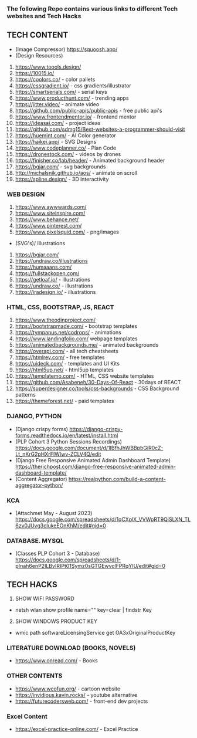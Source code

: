 ### The following Repo contains various links to different Tech websites and Tech Hacks

## TECH CONTENT
- (Image Compressor) https://squoosh.app/
- (Design Resources)
1. https://www.toools.design/
2. https://10015.io/
3. https://coolors.co/ - color pallets
4. https://cssgradient.io/ - css gradients/illustrator
5. https://smartserials.com/ - serial keys
6. https://www.producthunt.com/ - trending apps
7. https://jitter.video/ - animate video
8. https://github.com/public-apis/public-apis - free public api's
9. https://www.frontendmentor.io/ - frontend mentor
10. https://ideasai.com/ - project ideas
11. https://github.com/sdmg15/Best-websites-a-programmer-should-visit
12. https://huemint.com/ - AI Color generator
13. https://haikei.app/ - SVG Designs
14. https://www.codeplanner.co/ - Plan Code
15. https://dronestock.com/ - videos by drones
16. https://finisher.co/lab/header/ - Animated background header
17. https://bgjar.com/ - svg backgrounds
18. http://michalsnik.github.io/aos/ - animate on scroll
19. https://spline.design/ - 3D interactivity

### WEB DESIGN
1. https://www.awwwards.com/
2. https://www.siteinspire.com/
3. https://www.behance.net/
4. https://www.pinterest.com/
5. https://www.pixelsquid.com/ - png/images


- (SVG's)/ Illustrations
1. https://bgjar.com/
2. https://undraw.co/illustrations
3. https://humaaans.com/
4. https://fullstackopen.com/
5. https://getloaf.io/ - illustrations
6. https://undraw.co/ - illustrations
7. https://iradesign.io/ - illustrations

### HTML, CSS, BOOTSTRAP, JS, REACT
1. https://www.theodinproject.com/
2. https://bootstrapmade.com/ - bootstrap templates
3. https://tympanus.net/codrops/ - animations
4. https://www.landingfolio.com/ webpage templates
5. https://animatedbackgrounds.me/ - animated backgrounds
6. https://overapi.com/ - all tech cheatsheets
7. https://htmlrev.com/ - free templates
8. https://uideck.com/ - templates and UI Kits
9. https://html5up.net/ - html5up templates
10. https://templatemo.com/ - HTML, CSS website templates
11. https://github.com/Asabeneh/30-Days-Of-React - 30days of REACT
12. https://superdesigner.co/tools/css-backgrounds - CSS Background patterns
13. https://themeforest.net/ - paid templates

### DJANGO, PYTHON
- (Django crispy forms) https://django-crispy-forms.readthedocs.io/en/latest/install.html
- (PLP Cohort 3 Python Sessions Recordings) https://docs.google.com/document/d/1lBfhJhWBBpbGiR0cZ-Lt_nKrG2pHXrFIWIwv-ZCLV4Q/edit
- (Django Free Responsive Animated Admin Dashboard Template) https://therichpost.com/django-free-responsive-animated-admin-dashboard-template/
- (Content Aggregator) https://realpython.com/build-a-content-aggregator-python/

### KCA
- (Attachmet May - August 2023) https://docs.google.com/spreadsheets/d/1qCXplX_VVWpRT9QiSLXN_TL6zv0JUvg3cIukeEOnKhM/edit#gid=0

### DATABASE. MYSQL
- (Classes PLP Cohort 3 - Database) https://docs.google.com/spreadsheets/d/1-pInah6enP2ILBvIRIPt01Symz0sGTGEwvolFPRqYIU/edit#gid=0

## TECH HACKS
1. SHOW WIFI PASSWORD
- netsh wlan show profile name="" key=clear | findstr Key

2. SHOW WINDOWS PRODUCT KEY
- wmic path softwareLicensingService get OA3xOriginalProductKey

### LITERATURE DOWNLOAD (BOOKS, NOVELS)
- https://www.onread.com/ - Books

### OTHER CONTENTS
- https://www.wcofun.org/ - cartoon website
- https://invidious.kavin.rocks/ - youtube alternative
- https://futurecodersweb.com/ - front-end dev projects

### Excel Content
- https://excel-practice-online.com/ - Excel Practice

